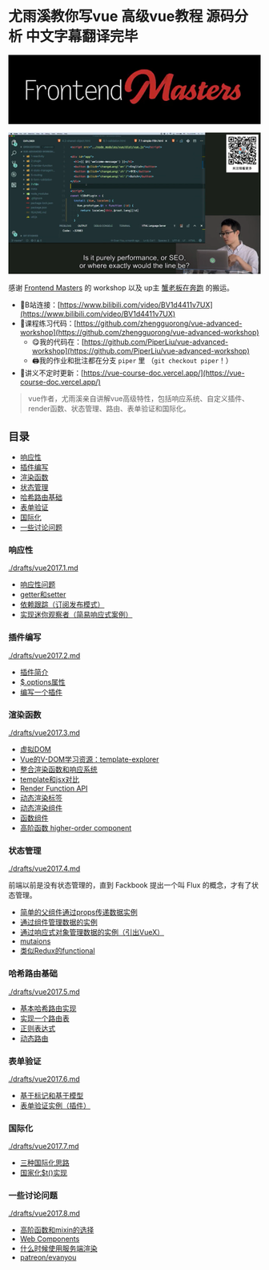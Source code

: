 # 尤雨溪教你写vue 高级vue教程 源码分析 中文字幕翻译完毕

![](./drafts/images/2021100704.png)

![](./drafts/images/2021100705.png)

感谢 [Frontend Masters](https://frontendmasters.com/) 的 workshop 以及 up主 [蟹老板在奔跑](https://space.bilibili.com/43688692) 的搬运。

- 🔗B站连接：[https://www.bilibili.com/video/BV1d4411v7UX](https://www.bilibili.com/video/BV1d4411v7UX)
- 🔗课程练习代码：[https://github.com/zhengguorong/vue-advanced-workshop](https://github.com/zhengguorong/vue-advanced-workshop)
  - 😋我的代码在：[https://github.com/PiperLiu/vue-advanced-workshop](https://github.com/PiperLiu/vue-advanced-workshop)
  - 🖨我的作业和批注都在分支 `piper` 里 （`git checkout piper`！）
- 🔗讲义不定时更新：[https://vue-course-doc.vercel.app/](https://vue-course-doc.vercel.app/)

> vue作者，尤雨溪亲自讲解vue高级特性，包括响应系统、自定义插件、render函数、状态管理、路由、表单验证和国际化。

## 目录

<!-- @import "[TOC]" {cmd="toc" depthFrom=3 depthTo=6 orderedList=false} -->

<!-- code_chunk_output -->

- [响应性](#响应性)
- [插件编写](#插件编写)
- [渲染函数](#渲染函数)
- [状态管理](#状态管理)
- [哈希路由基础](#哈希路由基础)
- [表单验证](#表单验证)
- [国际化](#国际化)
- [一些讨论问题](#一些讨论问题)

<!-- /code_chunk_output -->

### 响应性
[./drafts/vue2017.1.md](./drafts/vue2017.1.md)

- [响应性问题](./drafts/vue2017.1.md#响应性问题)
- [getter和setter](./drafts/vue2017.1.md#getter和setter)
- [依赖跟踪（订阅发布模式）](./drafts/vue2017.1.md#依赖跟踪订阅发布模式)
- [实现迷你观察者（简易响应式案例）](./drafts/vue2017.1.md#实现迷你观察者简易响应式案例)

### 插件编写
[./drafts/vue2017.2.md](./drafts/vue2017.2.md)

- [插件简介](./drafts/vue2017.2.md#插件简介)
- [$.options属性](./drafts/vue2017.2.md#options属性)
- [编写一个插件](./drafts/vue2017.2.md#编写一个插件)

### 渲染函数
[./drafts/vue2017.3.md](./drafts/vue2017.3.md)

- [虚拟DOM](./drafts/vue2017.3.md#虚拟dom)
- [Vue的V-DOM学习资源：template-explorer](./drafts/vue2017.3.md#vue的v-dom学习资源template-explorer)
- [整合渲染函数和响应系统](./drafts/vue2017.3.md#整合渲染函数和响应系统)
- [template和jsx对比](./drafts/vue2017.3.md#template和jsx对比)
- [Render Function API](./drafts/vue2017.3.md#render-function-api)
- [动态渲染标签](./drafts/vue2017.3.md#动态渲染标签)
- [动态渲染组件](./drafts/vue2017.3.md#动态渲染组件)
- [函数组件](./drafts/vue2017.3.md#函数组件)
- [高阶函数 higher-order component](./drafts/vue2017.3.md#高阶函数-higher-order-component)

### 状态管理
[./drafts/vue2017.4.md](./drafts/vue2017.4.md)

前端以前是没有状态管理的，直到 Fackbook 提出一个叫 Flux 的概念，才有了状态管理。

- [简单的父组件通过props传递数据实例](./drafts/vue2017.4.md#简单的父组件通过props传递数据实例)
- [通过组件管理数据的实例](./drafts/vue2017.4.md#通过组件管理数据的实例)
- [通过响应式对象管理数据的实例（引出VueX）](./drafts/vue2017.4.md#通过响应式对象管理数据的实例引出vuex)
- [mutaions](./drafts/vue2017.4.md#mutaions)
- [类似Redux的functional](./drafts/vue2017.4.md#类似redux的functional)

### 哈希路由基础
[./drafts/vue2017.5.md](./drafts/vue2017.5.md)

- [基本哈希路由实现](./drafts/vue2017.5.md#基本哈希路由实现)
- [实现一个路由表](./drafts/vue2017.5.md#实现一个路由表)
- [正则表达式](./drafts/vue2017.5.md#正则表达式)
- [动态路由](./drafts/vue2017.5.md#动态路由)

### 表单验证
[./drafts/vue2017.6.md](./drafts/vue2017.6.md)

- [基于标记和基于模型](./drafts/vue2017.6.md#基于标记和基于模型)
- [表单验证实例（插件）](./drafts/vue2017.6.md#表单验证实例插件)

### 国际化
[./drafts/vue2017.7.md](./drafts/vue2017.7.md)

- [三种国际化思路](./drafts/vue2017.7.md#三种国际化思路)
- [国家化$t()实现](./drafts/vue2017.7.md#国家化t实现)

### 一些讨论问题
[./drafts/vue2017.8.md](./drafts/vue2017.8.md)

- [高阶函数和mixin的选择](./drafts/vue2017.8.md#高阶函数和mixin的选择)
- [Web Components](./drafts/vue2017.8.md#web-components)
- [什么时候使用服务端渲染](./drafts/vue2017.8.md#什么时候使用服务端渲染)
- [patreon/evanyou](./drafts/vue2017.8.md#patreonevanyou)

